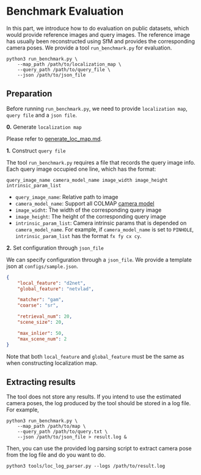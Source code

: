 # Benchmark Evaluation
In this part, we introduce how to do evaluation on public datasets, which would 
provide reference images and query images. The reference image has usually been 
reconstructed using SfM and provides the corresponding camera poses. We provide
a tool `run_benchmark.py` for evaluation. 
```commandline
python3 run_benchmark.py \
    --map_path /path/to/localization_map \
    --query_path /path/to/query_file \
    --json /path/to/json_file
```

## Preparation

Before running `run_benchmark.py`, we need to provide `localization map`, `query file` 
and a `json file`.

**0.** Generate `localization map`

Please refer to [generate_loc_map.md](../tutorials/generate_loc_map.md).


**1.** Construct `query file`

The tool `run_benchmark.py` requires a file that records the query image info. Each query
image occupied one line, which has the format:
```commandline
query_image_name camera_model_name image_width image_height intrinsic_param_list
```
* `query_image_name`: Relative path to image
* `camera_model_name`: Support all COLMAP [camera model](https://colmap.github.io/cameras.html)
* `image_widht`: The width of the corresponding query image
* `image_height`: The height of the corresponding query image
* `intrinsic_param_list`: Camera intrinsic params that is depended on `camera_model_name`.
For example, if `camera_model_name` is set to `PINHOLE`, `intrinsic_param_list` has the
format `fx fy cx cy`.

**2.** Set configuration through `json_file`

We can specify configuration through a `json_file`. We provide a template json at 
`configs/sample.json`.
```json
{
    "local_feature": "d2net",
    "global_feature": "netvlad",

    "matcher": "gam",
    "coarse": "sr",

    "retrieval_num": 20,
    "scene_size": 20,

    "max_inlier": 50,
    "max_scene_num": 2
}
```
Note that both `local_feature` and `global_feature` must be the same as when constructing
localization map.

## Extracting results
The tool does not store any results. If you intend to use the estimated camera poses, 
the log produced by the tool should be stored in a log file. For example, 
```commandline
python3 run_benchmark.py \
    --map_path /path/to/map \ 
    --query_path /path/to/query.txt \
    --json /path/to/json_file > result.log &
```
Then, you can use the provided log parsing script to extract camera pose from the log file 
and do you want to do.
```commandline
python3 tools/loc_log_parser.py --logs /path/to/result.log
```